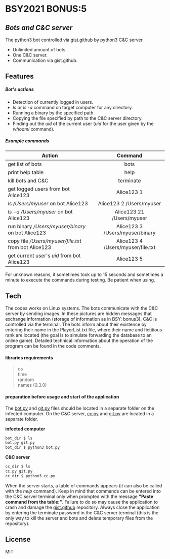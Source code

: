 # BSY2021 BONUS:5
## _Bots and C&C server_

The python3 bot controlled via [gist.github](https://gist.github.com/kxsecproj/dcf75fc08e5970c9e103a885d95fa8e6) by python3 C&C server.

- Unlimited amount of bots.
- One C&C server.
- Communication via gist.github.

## Features

##### Bot's actions
- Detection of currently logged in users.
- _ls_ or _ls -a_ command on target computer for any directory.
- Running a binary by the specified path.
- Copying the file specified by path to the C&C server directory.
- Finding out the _uid_ of the current user (_uid_ for the user given by the _whoami_ command).

##### Example commands
| Action                                               | Command                           |
| ---------------------------------------------------- |:---------------------------------:|
| get list of bots                                     | bots                              |
| print help table                                     | help                              |
| kill bots and C&C                                    | terminate                         |
| get logged users from bot Alice123                   | Alice123 1                        |
| _ls /Users/myuser_ on bot Alice123                   | Alice123 2 /Users/myuser          |
| _ls -a /Users/myuser_ on bot Alice123                | Alice123 21 /Users/myuser         |
| run binary _/Users/myuser/binary_ on bot Alice123    | Alice123 3 /Users/myuser/binary   |
| copy file _/Users/myuser/file.txt_ from bot Alice123 | Alice123 4 /Users/myuser/file.txt |
| get current user's _uid_ from bot Alice123           | Alice123 5                        |

For unknown reasons, it sometimes took up to 15 seconds and sometimes a minute to execute the commands during testing. Be patient when using.

## Tech

The codes works on Linux systems. The bots communicate with the C&C server by sending images. In these pictures are hidden messages that exchange information (storage of information as in BSY: bonus3). C&C is controlled via the terminal. The bots inform about their existence by entering their name in the PlayerList.txt file, where their name and fictitious rank are located (the goal is to simulate forwarding the database to an online game). Detailed technical information about the operation of the program can be found in the code comments.

#### libraries requirements

> os \
> time \
> random \
> names (0.3.0)

#### preparation before usage and start of the application

The [bot.py](https://github.com/kxsecproj/bsy2021_cc_bot/blob/main/bot.py) and [git.py](https://github.com/kxsecproj/bsy2021_cc_bot/blob/main/git.py) files should be located in a separate folder on the infected computer. On the C&C server, [cc.py](https://github.com/kxsecproj/bsy2021_cc_bot/blob/main/cc.py) and [git.py](https://github.com/kxsecproj/bsy2021_cc_bot/blob/main/git.py) are located in a separate folder.

**infected computer**
```sh
bot_dir $ ls
bot.py git.py
bot_dir $ python3 bot.py
```

**C&C server**
```sh
cc_dir $ ls
cc.py git.py
cc_dir $ python3 cc.py
```

When the server starts, a table of commands appears (it can also be called with the _help_ command). Keep in mind that commands can be entered into the C&C server terminal only when prompted with the message **"Paste command from the table:"**. Failure to do so may cause the application to crash and damage the [gist.github](https://gist.github.com/kxsecproj/dcf75fc08e5970c9e103a885d95fa8e6) repository. Always close the application by entering the terminate password in the C&C server terminal (this is the only way to kill the server and bots and delete temporary files from the repository).

## License
MIT
